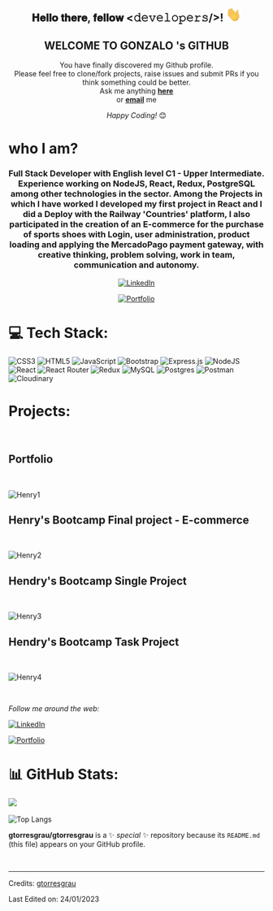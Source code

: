<div align="center">
<h2> 𝐇𝐞𝐥𝐥𝐨 𝐭𝐡𝐞𝐫𝐞, 𝐟𝐞𝐥𝐥𝐨𝐰 <𝚍𝚎𝚟𝚎𝚕𝚘𝚙𝚎𝚛𝚜/>! <img src="https://github.com/ABSphreak/ABSphreak/blob/master/gifs/Hi.gif" width="30px"></h2>
</div>

<div align="center" width="50">
<h2> WELCOME TO GONZALO 's GITHUB</h2>
</div>

<div align="center">

You have finally discovered my Github profile. <br>
Please feel free to clone/fork projects, raise issues and submit PRs if you think something could be better. <br>
Ask me anything <a href="https://www.linkedin.com/in/gonzalotorresgrau/"><b>here</b></a><br>
or <a href="mailto:gonzalotorresgrau@gmail.com"><b>email</b></a> me

<i>Happy Coding!</i> 😊

</div>

# who I am?

<div align="center">

 <h3>Full Stack Developer with English level C1 - Upper Intermediate. Experience working on NodeJS, React,
Redux, PostgreSQL among other technologies in the sector. Among the Projects in which I have worked I developed my first project in React and I did a Deploy with the Railway 'Countries' platform, I also participated in the creation of an E-commerce for the purchase of sports shoes with Login, user administration, product loading and applying the MercadoPago payment gateway, with creative thinking, problem solving, work in
team, communication and autonomy.</h3>

<a href="https://www.linkedin.com/in/gonzalotorresgrau" target="_blank"><img src="https://img.shields.io/badge/LinkedIn-%230077B5.svg?&style=flat-square&logo=linkedin&logoColor=white" alt="LinkedIn"></a>
 
 <a href="https://portfolio-gtorresgrau.vercel.app/" target="_blank">![Portfolio](https://img.shields.io/badge/GTG-Portfolio-blue)</a>

</div>

# 💻 Tech Stack:
![CSS3](https://img.shields.io/badge/css3-%231572B6.svg?style=for-the-badge&logo=css3&logoColor=white) ![HTML5](https://img.shields.io/badge/html5-%23E34F26.svg?style=for-the-badge&logo=html5&logoColor=white) ![JavaScript](https://img.shields.io/badge/javascript-%23323330.svg?style=for-the-badge&logo=javascript&logoColor=%23F7DF1E) ![Bootstrap](https://img.shields.io/badge/bootstrap-%23563D7C.svg?style=for-the-badge&logo=bootstrap&logoColor=white) ![Express.js](https://img.shields.io/badge/express.js-%23404d59.svg?style=for-the-badge&logo=express&logoColor=%2361DAFB) ![NodeJS](https://img.shields.io/badge/node.js-6DA55F?style=for-the-badge&logo=node.js&logoColor=white) ![React](https://img.shields.io/badge/react-%2320232a.svg?style=for-the-badge&logo=react&logoColor=%2361DAFB) ![React Router](https://img.shields.io/badge/React_Router-CA4245?style=for-the-badge&logo=react-router&logoColor=white) ![Redux](https://img.shields.io/badge/redux-%23593d88.svg?style=for-the-badge&logo=redux&logoColor=white) ![MySQL](https://img.shields.io/badge/mysql-%2300f.svg?style=for-the-badge&logo=mysql&logoColor=white) ![Postgres](https://img.shields.io/badge/postgres-%23316192.svg?style=for-the-badge&logo=postgresql&logoColor=white) ![Postman](https://img.shields.io/badge/Postman-FF6C37?style=for-the-badge&logo=postman&logoColor=white) ![Cloudinary](https://img.shields.io/badge/Cloudinary-%2300f?style=for-the-badge&logo=cloudinary&logoColor=white)

# Projects:
<br/>
 <h2>Portfolio</h2></br>
 
![Henry1](https://res.cloudinary.com/dd4lvbjsy/image/upload/v1680193687/Home_a52qjx.png)
<br/>

 <h2>Henry's Bootcamp Final project - E-commerce</h2></br>
 
![Henry2](https://res.cloudinary.com/dd4lvbjsy/image/upload/w_1000,ar_16:9,c_fill,g_auto,e_sharpen/v1674665227/Captura_de_pantalla_2023-01-24_144005_x48dkz.png)
<br/>
 
<h2>Hendry's Bootcamp Single Project</h2></br>

![Henry3](https://res.cloudinary.com/dd4lvbjsy/image/upload/w_1000,ar_16:9,c_fill,g_auto,e_sharpen/v1674665230/Home_weqb9b.png)
 <br/>
 
<h2>Hendry's Bootcamp Task Project</h2></br>

![Henry4](https://res.cloudinary.com/dd4lvbjsy/image/upload/w_1000,ar_1:1,c_fill,g_auto,e_art:hokusai/v1674665229/weather_qehf3d.png)

</br>

<i>Follow me around the web:</i><br>

<a href="https://www.linkedin.com/in/gonzalotorresgrau" target="_blank"><img src="https://img.shields.io/badge/LinkedIn-%230077B5.svg?&style=flat-square&logo=linkedin&logoColor=white" alt="LinkedIn"></a>

<a href="https://portfolio-gtorresgrau.vercel.app/" target="_blank">![Portfolio](https://img.shields.io/badge/GTG-Portfolio-blue)</a>


</div>

# 📊 GitHub Stats:
![](https://github-readme-stats.vercel.app/api?username=gtorresgrau&theme=dark&hide_border=false&include_all_commits=true&count_private=true)<br/>

![Top Langs](https://github-readme-stats.vercel.app/api/top-langs/?username=gtorresgrau&hide_progress=true)<br/>

**gtorresgrau/gtorresgrau** is a ✨ _special_ ✨ repository because its `README.md` (this file) appears on your GitHub profile.

</br>

-----
Credits: [gtorresgrau](https://github.com/gtorresgrau)

Last Edited on: 24/01/2023
